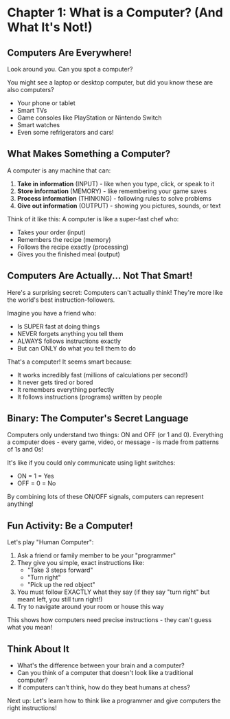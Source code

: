 # Chapter 1: What is a Computer? (And What It's Not!)

## Computers Are Everywhere!

Look around you. Can you spot a computer?

You might see a laptop or desktop computer, but did you know these are also computers?
- Your phone or tablet
- Smart TVs
- Game consoles like PlayStation or Nintendo Switch
- Smart watches
- Even some refrigerators and cars!

## What Makes Something a Computer?

A computer is any machine that can:
1. **Take in information** (INPUT) - like when you type, click, or speak to it
2. **Store information** (MEMORY) - like remembering your game saves
3. **Process information** (THINKING) - following rules to solve problems
4. **Give out information** (OUTPUT) - showing you pictures, sounds, or text

Think of it like this: A computer is like a super-fast chef who:
- Takes your order (input)
- Remembers the recipe (memory)
- Follows the recipe exactly (processing)
- Gives you the finished meal (output)

## Computers Are Actually... Not That Smart!

Here's a surprising secret: Computers can't actually think! They're more like the world's best instruction-followers.

Imagine you have a friend who:
- Is SUPER fast at doing things
- NEVER forgets anything you tell them
- ALWAYS follows instructions exactly
- But can ONLY do what you tell them to do

That's a computer! It seems smart because:
- It works incredibly fast (millions of calculations per second!)
- It never gets tired or bored
- It remembers everything perfectly
- It follows instructions (programs) written by people

## Binary: The Computer's Secret Language

Computers only understand two things: ON and OFF (or 1 and 0). Everything a computer does - every game, video, or message - is made from patterns of 1s and 0s!

It's like if you could only communicate using light switches:
- ON = 1 = Yes
- OFF = 0 = No

By combining lots of these ON/OFF signals, computers can represent anything!

## Fun Activity: Be a Computer!

Let's play "Human Computer":

1. Ask a friend or family member to be your "programmer"
2. They give you simple, exact instructions like:
   - "Take 3 steps forward"
   - "Turn right"
   - "Pick up the red object"
3. You must follow EXACTLY what they say (if they say "turn right" but meant left, you still turn right!)
4. Try to navigate around your room or house this way

This shows how computers need precise instructions - they can't guess what you mean!

## Think About It

- What's the difference between your brain and a computer?
- Can you think of a computer that doesn't look like a traditional computer?
- If computers can't think, how do they beat humans at chess?

Next up: Let's learn how to think like a programmer and give computers the right instructions!